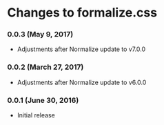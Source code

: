 # Changes to formalize.css

### 0.0.3 (May 9, 2017)

* Adjustments after Normalize update to v7.0.0

### 0.0.2 (March 27, 2017)

* Adjustments after Normalize update to v6.0.0

### 0.0.1 (June 30, 2016)

* Initial release

